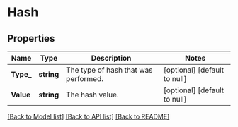 # Hash

## Properties
Name | Type | Description | Notes
------------ | ------------- | ------------- | -------------
**Type_** | **string** | The type of hash that was performed. | [optional] [default to null]
**Value** | **string** | The hash value. | [optional] [default to null]

[[Back to Model list]](../README.md#documentation-for-models) [[Back to API list]](../README.md#documentation-for-api-endpoints) [[Back to README]](../README.md)


